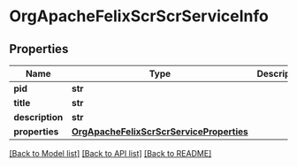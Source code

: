 # OrgApacheFelixScrScrServiceInfo

## Properties
Name | Type | Description | Notes
------------ | ------------- | ------------- | -------------
**pid** | **str** |  | [optional] 
**title** | **str** |  | [optional] 
**description** | **str** |  | [optional] 
**properties** | [**OrgApacheFelixScrScrServiceProperties**](OrgApacheFelixScrScrServiceProperties.md) |  | [optional] 

[[Back to Model list]](../README.md#documentation-for-models) [[Back to API list]](../README.md#documentation-for-api-endpoints) [[Back to README]](../README.md)


